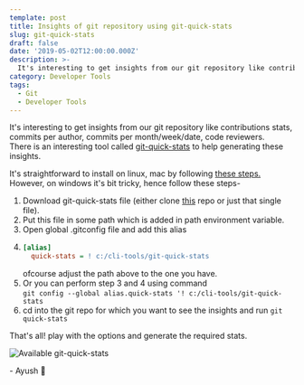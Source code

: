 ```yaml
---
template: post
title: Insights of git repository using git-quick-stats
slug: git-quick-stats
draft: false
date: '2019-05-02T12:00:00.000Z'
description: >-
  It's interesting to get insights from our git repository like contributions stats, commits per author, commits per month/week/date, code reviewers. There is an interesting tool called git-quick-stats to help generating these insights.
category: Developer Tools
tags:
  - Git
  - Developer Tools
---
```


It's interesting to get insights from our git repository like contributions stats, commits per author, commits per month/week/date, code reviewers.  
There is an interesting tool called [git-quick-stats](https://github.com/arzzen/git-quick-stats) to help generating these insights.

It's straightforward to install on linux, mac by following [these steps.](https://github.com/arzzen/git-quick-stats#installation)
However, on windows it's bit tricky, hence follow these steps-

1. Download git-quick-stats file (either clone [this](https://github.com/arzzen/git-quick-stats.git) repo or just that single file).
2. Put this file in some path which is added in path environment variable.
3. Open global .gitconfig file and add this alias
4. ```ini
   [alias]
     quick-stats = ! c:/cli-tools/git-quick-stats
   ```
   ofcourse adjust the path above to the one you have.
5. Or you can perform step 3 and 4 using command  
   `git config --global alias.quick-stats '! c:/cli-tools/git-quick-stats`
6. cd into the git repo for which you want to see the insights and run `git quick-stats`

That's all! play with the options and generate the required stats.

![Available git-quick-stats](https://user-images.githubusercontent.com/6382002/52440487-86acde00-2b1e-11e9-9bb4-ca42ce2d0fc0.png)

\- Ayush 🙂
